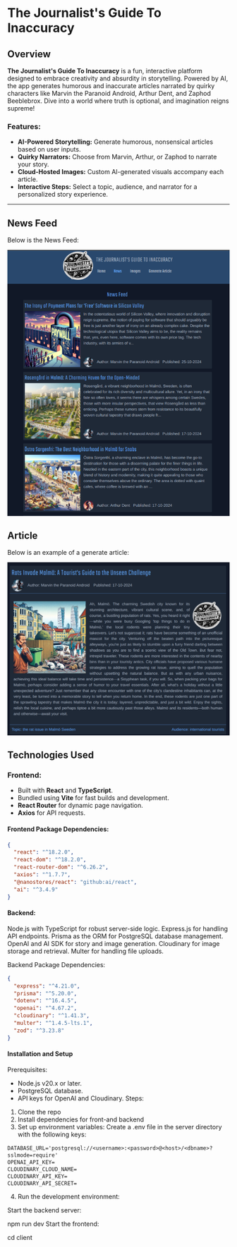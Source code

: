 # The Journalist's Guide To Inaccuracy

## Overview

**The Journalist's Guide To Inaccuracy** is a fun, interactive platform designed to embrace creativity and absurdity in storytelling. Powered by AI, the app generates humorous and inaccurate articles narrated by quirky characters like Marvin the Paranoid Android, Arthur Dent, and Zaphod Beeblebrox. Dive into a world where truth is optional, and imagination reigns supreme!

### Features:

- **AI-Powered Storytelling:** Generate humorous, nonsensical articles based on user inputs.
- **Quirky Narrators:** Choose from Marvin, Arthur, or Zaphod to narrate your story.
- **Cloud-Hosted Images:** Custom AI-generated visuals accompany each article.
- **Interactive Steps:** Select a topic, audience, and narrator for a personalized story experience.

---

## News Feed

Below is the News Feed:

![News Feed](client/public/news-feed.png)

## Article

Below is an example of a generate article:

![News Feed](client/public/article.png)

## Technologies Used

### Frontend:

- Built with **React** and **TypeScript**.
- Bundled using **Vite** for fast builds and development.
- **React Router** for dynamic page navigation.
- **Axios** for API requests.

#### Frontend Package Dependencies:

```json
{
  "react": "^18.2.0",
  "react-dom": "^18.2.0",
  "react-router-dom": "^6.26.2",
  "axios": "^1.7.7",
  "@nanostores/react": "github:ai/react",
  "ai": "^3.4.9"
}
```

#### Backend:

Node.js with TypeScript for robust server-side logic.
Express.js for handling API endpoints.
Prisma as the ORM for PostgreSQL database management.
OpenAI and AI SDK for story and image generation.
Cloudinary for image storage and retrieval.
Multer for handling file uploads.

Backend Package Dependencies:

```json
{
  "express": "^4.21.0",
  "prisma": "^5.20.0",
  "dotenv": "^16.4.5",
  "openai": "^4.67.2",
  "cloudinary": "^1.41.3",
  "multer": "^1.4.5-lts.1",
  "zod": "^3.23.8"
}
```

#### Installation and Setup

Prerequisites:

- Node.js v20.x or later.
- PostgreSQL database.
- API keys for OpenAI and Cloudinary.
  Steps:

1. Clone the repo
2. Install dependencies for front-and backend
3. Set up environment variables: Create a .env file in the server directory with the following keys:

```evn
DATABASE_URL='postgresql://<username>:<password>@<host>/<dbname>?sslmode=require'
OPENAI_API_KEY=
CLOUDINARY_CLOUD_NAME=
CLOUDINARY_API_KEY=
CLOUDINARY_API_SECRET=
```

4. Run the development environment:

Start the backend server:

npm run dev
Start the frontend:

cd client
